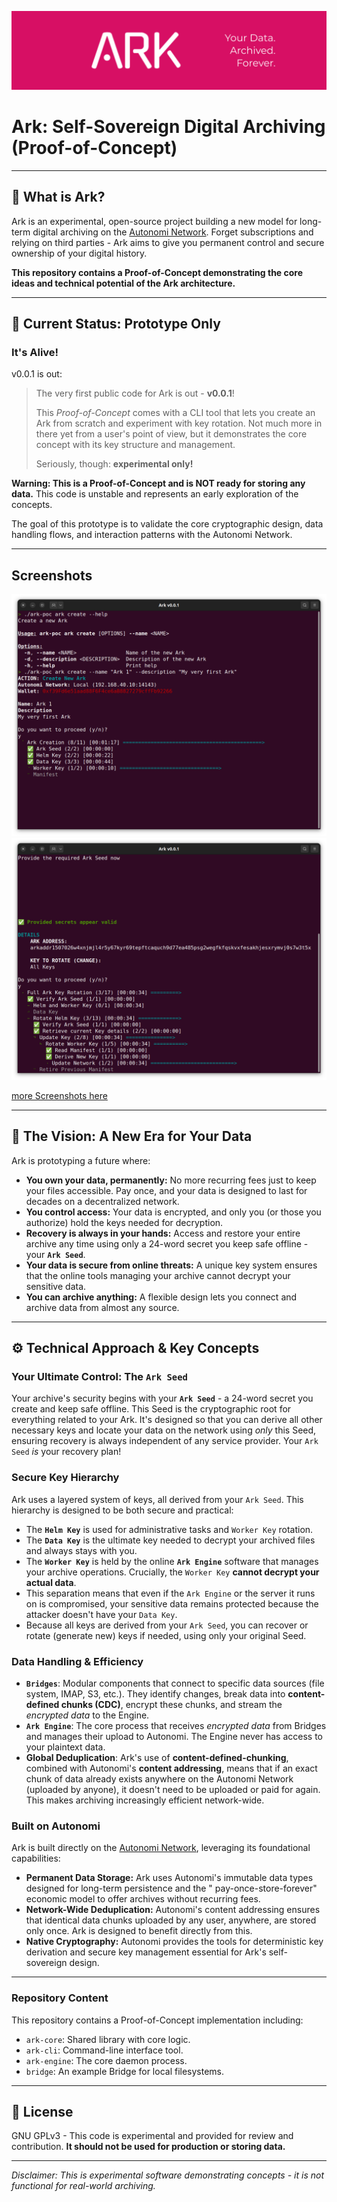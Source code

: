 ![Ark: Your Data. Archived. Forever.](./cover.png)

# Ark: Self-Sovereign Digital Archiving (Proof-of-Concept)

---

## 🤔 What is Ark?

Ark is an experimental, open-source project building a new model for long-term digital archiving on
the [Autonomi Network](#built-on-autonomi). Forget subscriptions and relying on third parties - Ark aims to give you
permanent control and secure ownership of your digital history.

**This repository contains a Proof-of-Concept demonstrating the core ideas and technical potential of the Ark
architecture.**

---

## 🚧 Current Status: Prototype Only

### It's Alive!

v0.0.1 is out:

> The very first public code for Ark is out - **v0.0.1**!
>
> This *Proof-of-Concept* comes with a CLI tool that lets you create an Ark from scratch and experiment with key rotation. Not much more in there yet from a user's point of view, but it demonstrates the core concept with its key structure and management.
> 
> Seriously, though: **experimental only!**

**Warning: This is a Proof-of-Concept and is NOT ready for storing any data.**
This code is unstable and represents an early exploration of the concepts.

The goal of this prototype is to validate the core cryptographic design, data handling flows, and interaction patterns
with the Autonomi Network.

---

## Screenshots

![Image](assets/poc/v0.0.1/screenshots/create2.png "creation of a new Ark")
![Image](assets/poc/v0.0.1/screenshots/rotate3.png "key rotation")

[more Screenshots here](assets/poc/v0.0.1/screenshots/)

---

## 🧠 The Vision: A New Era for Your Data

Ark is prototyping a future where:

* **You own your data, permanently:** No more recurring fees just to keep your files accessible. Pay once, and your data
  is designed to last for decades on a decentralized network.
* **You control access:** Your data is encrypted, and only you (or those you authorize) hold the keys needed for
  decryption.
* **Recovery is always in your hands:** Access and restore your entire archive any time using only a 24-word secret you
  keep safe offline - your **`Ark Seed`**.
* **Your data is secure from online threats:** A unique key system ensures that the online tools managing your archive
  cannot decrypt your sensitive data.
* **You can archive anything:** A flexible design lets you connect and archive data from almost any source.

---

## ⚙️ Technical Approach & Key Concepts

### **Your Ultimate Control: The `Ark Seed`**

Your archive's security begins with your **`Ark Seed`** - a 24-word secret you create and keep safe offline. This Seed
is the cryptographic root for everything related to your Ark. It's designed so that you can derive all other necessary
keys and locate your data on the network using *only* this Seed, ensuring recovery is always independent of any service
provider. Your `Ark Seed` *is* your recovery plan!

### **Secure Key Hierarchy**

Ark uses a layered system of keys, all derived from your `Ark Seed`. This hierarchy is designed to be both secure and
practical:

* The **`Helm Key`** is used for administrative tasks and `Worker Key` rotation.
* The **`Data Key`** is the ultimate key needed to decrypt your archived files and always stays with you.
* The **`Worker Key`** is held by the online **`Ark Engine`** software that manages your archive operations. Crucially,
  the `Worker Key` **cannot decrypt your actual data**.
* This separation means that even if the `Ark Engine` or the server it runs on is compromised, your sensitive data
  remains protected because the attacker doesn't have your `Data Key`.
* Because all keys are derived from your `Ark Seed`, you can recover or rotate (generate new) keys if needed, using only
  your original Seed.

### **Data Handling & Efficiency**

* **`Bridges`**: Modular components that connect to specific data sources (file system, IMAP, S3, etc.). They identify
  changes, break data into **content-defined chunks (CDC)**, encrypt these chunks, and stream the *encrypted data* to
  the Engine.
* **`Ark Engine`**: The core process that receives *encrypted data* from Bridges and manages their upload to Autonomi.
  The Engine never has access to your plaintext data.
* **Global Deduplication**: Ark's use of **content-defined-chunking**, combined with Autonomi's **content addressing**,
  means that if an exact chunk of data already exists anywhere on the Autonomi Network (uploaded by anyone), it doesn't
  need to be uploaded or paid for again. This makes archiving increasingly efficient network-wide.

### **Built on Autonomi**

Ark is built directly on the [Autonomi Network](https://github.com/maidsafe/autonomi/), leveraging its foundational
capabilities:

* **Permanent Data Storage:** Ark uses Autonomi's immutable data types designed for long-term persistence and the "
  pay-once-store-forever" economic model to offer archives without recurring fees.
* **Network-Wide Deduplication:** Autonomi's content addressing ensures that identical data chunks uploaded by any user,
  anywhere, are stored only once. Ark is designed to benefit directly from this.
* **Native Cryptography:** Autonomi provides the tools for deterministic key derivation and secure key management
  essential for Ark's self-sovereign design.

---

### Repository Content

This repository contains a Proof-of-Concept implementation including:

* `ark-core`: Shared library with core logic.
* `ark-cli`: Command-line interface tool.
* `ark-engine`: The core daemon process.
* `bridge`: An example Bridge for local filesystems.

---

## 📜 License

GNU GPLv3 - This code is experimental and provided for review and contribution. **It should not be used for production
or storing data.**

---

*Disclaimer: This is experimental software demonstrating concepts - it is not functional for real-world archiving.*
